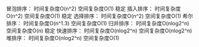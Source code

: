 冒泡排序： 时间复杂度O(n^2)  空间复杂度O(1) 稳定
插入排序： 时间复杂度O(n^2)  空间复杂度O(1) 稳定
选择排序： 时间复杂度O(n^2)  空间复杂度O(1)
希尔排序： 时间复杂度O(n^1.3)  空间复杂度O(1)
归并排序： 时间复杂度O(nlog2^n)  空间复杂度O(n) 稳定
快速排序： 时间复杂度O(nlog2^n)  空间复杂度O(nlog2^n)
堆排序：   时间复杂度O(nlog2^n)  空间复杂度O(1)
